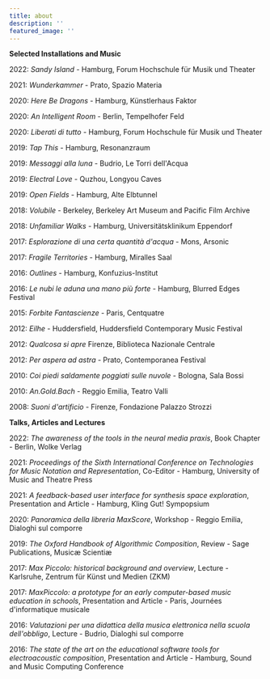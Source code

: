 ```yaml
---
title: about
description: ''
featured_image: ''
---
```


__Selected Installations and Music__

2022: _Sandy Island_ - Hamburg, Forum Hochschule für Musik und Theater

2021: _Wunderkammer_ - Prato, Spazio Materia

2020: _Here Be Dragons_ - Hamburg, Künstlerhaus Faktor 

2020: _An Intelligent Room_ - Berlin, Tempelhofer Feld

2020: _Liberati di tutto_ - Hamburg, Forum Hochschule für Musik und Theater

2019: _Tap This_ - Hamburg, Resonanzraum

2019: _Messaggi alla luna_ - Budrio, Le Torri dell'Acqua

2019: _Electral Love_ - Quzhou, Longyou Caves

2019: _Open Fields_ - Hamburg, Alte Elbtunnel

2018: _Volubile_ - Berkeley, Berkeley Art Museum and Pacific Film Archive 

2018: _Unfamiliar Walks_ - Hamburg, Universitätsklinikum Eppendorf

2017: _Esplorazione di una certa quantità d'acqua_ - Mons, Arsonic

2017: _Fragile Territories_ - Hamburg, Miralles Saal

2016: _Outlines_ - Hamburg, Konfuzius-Institut

2016: _Le nubi le aduna una mano più forte_ - Hamburg, Blurred Edges Festival

2015: _Forbite Fantascienze_ - Paris, Centquatre

2012: _Eilhe_ - Huddersfield, Huddersfield Contemporary Music Festival

2012: _Qualcosa si apre_ Firenze, Biblioteca Nazionale Centrale

2012: _Per aspera ad astra_ - Prato, Contemporanea Festival

2010: _Coi piedi saldamente poggiati sulle nuvole_ - Bologna, Sala Bossi

2010: _An.Gold.Bach_ - Reggio Emilia, Teatro Valli

2008: _Suoni d'artificio_ - Firenze, Fondazione Palazzo Strozzi


__Talks, Articles and Lectures__

2022: _The awareness of the tools in the neural media praxis_, Book Chapter - Berlin, Wolke Verlag

2021: _Proceedings of the Sixth International Conference on Technologies for Music Notation and Representation_, Co-Editor - Hamburg, University of Music and Theatre Press

2021: _A feedback-based user interface for synthesis space exploration_, Presentation and Article - Hamburg, Kling Gut! Sympopsium

2020: _Panoramica della libreria MaxScore_, Workshop - Reggio Emilia, Dialoghi sul comporre

2019: _The Oxford Handbook of Algorithmic Composition_, Review - Sage Publications, Musicæ Scientiæ

2017: _Max Piccolo: historical background and overview_, Lecture - Karlsruhe, Zentrum für Künst und Medien (ZKM)

2017: _MaxPiccolo: a prototype for an early computer-based music education in schools_, Presentation and Article - Paris, Journées d'informatique musicale

2016: _Valutazioni per una didattica della musica elettronica nella scuola dell'obbligo_, Lecture - Budrio, Dialoghi sul comporre

2016: _The state of the art on the educational software tools for electroacoustic composition_, Presentation and Article - Hamburg, Sound and Music Computing Conference